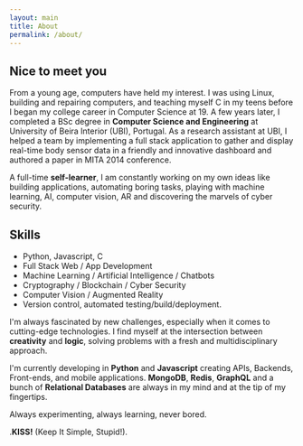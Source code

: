 ```yaml
---
layout: main
title: About
permalink: /about/
---
```


## Nice to meet you

From a young age, computers have held my interest. I was using Linux, building and repairing computers, and teaching myself C in my teens before I began my college career in Computer Science at 19. A few years later, I completed a BSc degree in __Computer Science and Engineering__ at University of Beira Interior (UBI), Portugal. As a research assistant at UBI, I helped a team by implementing a full stack application to gather and display real-time body sensor data in a friendly and innovative dashboard and authored a paper in MITA 2014 conference.

A full-time __self-learner__, I am constantly working on my own ideas like building applications, automating boring tasks, playing with machine learning, AI, computer vision, AR and discovering the marvels of cyber security.

## Skills
- Python, Javascript, C
- Full Stack Web / App Development
- Machine Learning / Artificial Intelligence / Chatbots
- Cryptography / Blockchain / Cyber Security
- Computer Vision / Augmented Reality
- Version control, automated testing/build/deployment.

I'm always fascinated by new challenges, especially when it comes to cutting-edge technologies. I find myself at the intersection between __creativity__ and __logic__, solving problems with a fresh and multidisciplinary approach.

I'm currently developing in __Python__ and __Javascript__ creating APIs, Backends, Front-ends, and mobile applications. __MongoDB__, __Redis__, __GraphQL__ and a bunch of __Relational Databases__ are always in my mind and at the tip of my fingertips.

Always experimenting, always learning, never bored.  


 .__KISS!__ (Keep It Simple, Stupid!).

